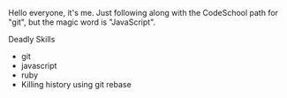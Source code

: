 Hello everyone, it's me.
Just following along with the CodeSchool path for "git", but the magic word is "JavaScript".

Deadly Skills
* git
* javascript
* ruby
* Killing history using git rebase

